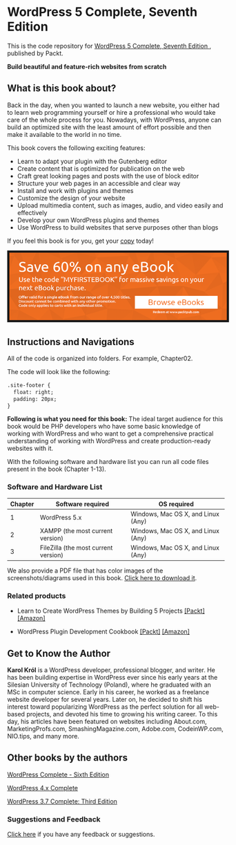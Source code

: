 # WordPress 5 Complete, Seventh Edition 

<a href="https://www.packtpub.com/web-development/wordpress-5-complete-seventh-edition?utm_source=github&utm_medium=repository&utm_campaign=9781789532012"><img src="https://d255esdrn735hr.cloudfront.net/sites/default/files/imagecache/ppv4_main_book_cover/B11788.png" alt="" height="256px" align="right"></a>

This is the code repository for [WordPress 5 Complete, Seventh Edition ](https://www.packtpub.com/web-development/wordpress-5-complete-seventh-edition?utm_source=github&utm_medium=repository&utm_campaign=9781789532012), published by Packt.


**Build beautiful and feature-rich websites from scratch**

## What is this book about?
Back in the day, when you wanted to launch a new website, you either had to learn web programming yourself or hire a professional who would take care of the whole process for you. Nowadays, with WordPress, anyone can build an optimized site with the least amount of effort possible and then make it available to the world in no time.

This book covers the following exciting features:
* Learn to adapt your plugin with the Gutenberg editor
* Create content that is optimized for publication on the web
* Craft great looking pages and posts with the use of block editor
* Structure your web pages in an accessible and clear way
* Install and work with plugins and themes
* Customize the design of your website
* Upload multimedia content, such as images, audio, and video easily and effectively
* Develop your own WordPress plugins and themes
* Use WordPress to build websites that serve purposes other than blogs

If you feel this book is for you, get your [copy](https://www.amazon.com/dp/1-789-53201-9) today!

<a href="https://www.packtpub.com/?utm_source=github&utm_medium=banner&utm_campaign=GitHubBanner"><img src="https://raw.githubusercontent.com/PacktPublishing/GitHub/master/GitHub.png" 
alt="https://www.packtpub.com/" border="5" /></a>

## Instructions and Navigations
All of the code is organized into folders. For example, Chapter02.

The code will look like the following:
```
.site-footer {
  float: right;
  padding: 20px;
}
```

**Following is what you need for this book:**
The ideal target audience for this book would be PHP developers who have some basic knowledge of working with WordPress and who want to get a comprehensive practical understanding of working with WordPress and create production-ready websites with it.

With the following software and hardware list you can run all code files present in the book (Chapter 1-13).
### Software and Hardware List
| Chapter | Software required | OS required |
| -------- | ------------------------------------ | ----------------------------------- |
| 1 | WordPress 5.x | Windows, Mac OS X, and Linux (Any) |
| 2 | XAMPP (the most current version) | Windows, Mac OS X, and Linux (Any) |
| 3 | FileZilla (the most current version) | Windows, Mac OS X, and Linux (Any) |

We also provide a PDF file that has color images of the screenshots/diagrams used in this book. [Click here to download it](http://www.packtpub.com/sites/default/files/downloads/9781789532012_ColorImages.pdf).

### Related products
* Learn to Create WordPress Themes by Building 5 Projects [[Packt]](https://www.packtpub.com/web-development/learn-create-wordpress-themes-building-5-projects?utm_source=github&utm_medium=repository&utm_campaign=9781787286641) [[Amazon]](https://www.amazon.com/dp/1787286649)

* WordPress Plugin Development Cookbook [[Packt]](https://www.packtpub.com/web-development/wordpress-plugin-development-cookbook?utm_source=github&utm_medium=repository&utm_campaign=9781849517683) [[Amazon]](https://www.amazon.com/dp/1787285707)


## Get to Know the Author
**Karol Król**
is a WordPress developer, professional blogger, and writer. He has been building expertise in WordPress ever since his early years at the Silesian University of Technology (Poland), where he graduated with an MSc in computer science. Early in his career, he worked as a freelance website developer for several years. Later on, he decided to shift his interest toward popularizing WordPress as the perfect solution for all web-based projects, and devoted his time to growing his writing career. To this day, his articles have been featured on websites including About.com, MarketingProfs.com, SmashingMagazine.com, Adobe.com, CodeinWP.com, NIO.tips, and many more.



## Other books by the authors
[WordPress Complete - Sixth Edition](https://www.packtpub.com/application-development/wordpress-complete-sixth-edition?utm_source=github&utm_medium=repository&utm_campaign=9781787285705)

[WordPress 4.x Complete](https://www.packtpub.com/web-development/wordpress-4x-complete?utm_source=github&utm_medium=repository&utm_campaign=9781784390907)

[WordPress 3.7 Complete: Third Edition](https://www.packtpub.com/web-development/wordpress-37-complete-third-edition?utm_source=github&utm_medium=repository&utm_campaign=9781782162407)


### Suggestions and Feedback
[Click here](https://docs.google.com/forms/d/e/1FAIpQLSdy7dATC6QmEL81FIUuymZ0Wy9vH1jHkvpY57OiMeKGqib_Ow/viewform) if you have any feedback or suggestions.


